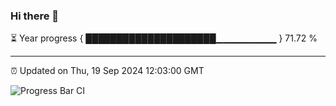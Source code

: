 ### Hi there 👋

⏳ Year progress { █████████████████████▁▁▁▁▁▁▁▁▁ } 71.72 %

---

⏰ Updated on Thu, 19 Sep 2024 12:03:00 GMT

![Progress Bar CI](https://github.com/EinsPommes/EinsPommes/blob/main/.github/workflows/main.yml)
